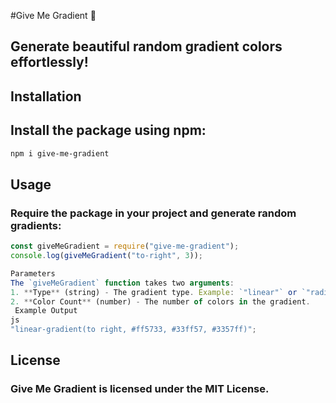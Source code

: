 #Give Me Gradient 🎨


## Generate beautiful random gradient colors effortlessly!

## Installation
## Install the package using npm:
```bash
npm i give-me-gradient
```


## Usage
### Require the package in your project and generate random gradients:

```js
const giveMeGradient = require("give-me-gradient");
console.log(giveMeGradient("to-right", 3));
```

```js
Parameters
The `giveMeGradient` function takes two arguments:
1. **Type** (string) - The gradient type. Example: `"linear"` or `"radial"`.
2. **Color Count** (number) - The number of colors in the gradient.
 Example Output
js
"linear-gradient(to right, #ff5733, #33ff57, #3357ff)";
```

## License
### Give Me Gradient is licensed under the MIT License.
